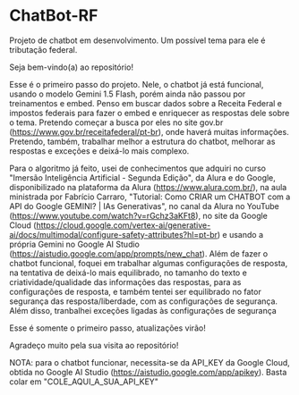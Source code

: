 # ChatBot-RF
Projeto de chatbot em desenvolvimento. Um possível tema para ele é tributação federal.

Seja bem-vindo(a) ao repositório!

Esse é o primeiro passo do projeto. Nele, o chatbot já está funcional, usando o modelo Gemini 1.5 Flash, porém ainda não passou por treinamentos e embed.
Penso em buscar dados sobre a Receita Federal e impostos federais para fazer o embed e enriquecer as respostas dele sobre o tema. Pretendo começar a busca por
eles no site gov.br (https://www.gov.br/receitafederal/pt-br), onde haverá muitas informações. Pretendo, também, trabalhar melhor a estrutura do chatbot, melhorar
as respostas e exceções e deixá-lo mais complexo.

Para o algoritmo já feito, usei de conhecimentos que adquiri no curso "Imersão Inteligência Artificial - Segunda Edição", da Alura e do Google, disponibilizado na plataforma da Alura (https://www.alura.com.br/), na aula ministrada por Fabrício Carraro, "Tutorial: Como CRIAR um CHATBOT com a API do Google GEMINI? | IAs Generativas", no canal da Alura no YouTube (https://www.youtube.com/watch?v=rGchz3aKFt8), no site da Google Cloud (https://cloud.google.com/vertex-ai/generative-ai/docs/multimodal/configure-safety-attributes?hl=pt-br) e usando a própria Gemini no Google AI Studio (https://aistudio.google.com/app/prompts/new_chat). 
Além de fazer o chatbot funcional, foquei em trabalhar algumas configurações de resposta, na tentativa de deixá-lo mais equilibrado, no tamanho do texto e criatividade/qualidade das informações das respostas, para as configurações de resposta, e também tentei ser equilibrado no fator segurança das resposta/liberdade, com as configurações de segurança. Além disso, tranbalhei exceções ligadas às configurações de segurança

Esse é somente o primeiro passo, atualizações virão!

Agradeço muito pela sua visita ao repositório!

NOTA: para o chatbot funcionar, necessita-se da API_KEY da Google Cloud, obtida no Google AI Studio (https://aistudio.google.com/app/apikey). Basta colar em 
"COLE_AQUI_A_SUA_API_KEY"
